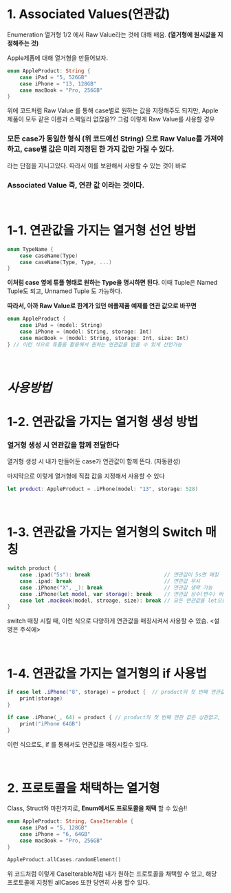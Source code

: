 
# 1. Associated Values(연관값)

Enumeration 열거형 1/2 에서 Raw Value라는 것에 대해 배움. **(열거형에 원시값을 지정해주는 것)**

Apple제품에 대해 열거형을 만들어보자.

```swift
enum AppleProduct: String {
    case iPad = "5, 526GB"
    case iPhone = "13, 128GB"
    case macBook = "Pro, 256GB"
}
```

위에 코드처럼 Raw Value 를 통해 case별로 원하는 값을 지정해주도 되지만,  Apple 제품이 모두 같은 이름과 스펙일리 없잖음?? 그럼 이렇게 Raw Value를 사용할 경우

### 모든 case가 동일한 형식 (위 코드에선 String) 으로 Raw Value를 가져야 하고, case별 값은 미리 지정된 한 가지 값만 가질 수 있다.

라는 단점을 지니고있다.  따라서 이를 보완해서 사용할 수 있는 것이 바로 

### Associated Value 즉, 연관 값 이라는 것이다.

</br>

# 1-1. 연관값을 가지는 열거형 선언 방법

```swift
enum TypeName {
    case caseName(Type)
	case caseName(Type, Type, ...)
}
```

**이처럼 case 옆에 튜플 형태로 원하는 Type을 명시하면 된다**.  이때 Tuple은 Named Tuple도 되고, Unnamed Tuple 도 가능하다.

**따라서, 아까 Raw Value로 한계가 있던 애플제품 예제를 연관 값으로 바꾸면**

```swift
enum AppleProduct {
	case iPad = (model: String)
	case iPhone = (model: String, storage: Int)
	case macBook = (model: String, storage: Int, size: Int)
} // 이런 식으로 튜플을 활용해서 원하는 연관값을 받을 수 있게 선언가능
```

</br>

# *사용방법*

# 1-2. 연관값을 가지는 열거형 생성 방법

### 열거형 생성 시 연관값을 함께 전달한다

열거형 생성 시 내가 만들어둔 case가 연관값이 함께 뜬다. (자동완성)

마지막으로 이렇게 열거형에 직접 값을 지정해서 사용할 수 있다

```swift
let product: AppleProduct = .iPhone(model: "13", storage: 528)
```

</br>

# 1-3. 연관값을 가지는 열거형의 Switch 매칭

```swift
switch product {
    case .ipad("5s"): break                        // 연관값이 5s면 매칭
    case .ipad: break                              // 연관값 무시
    case .iPhone("X", _): break                    // 연관값 생략 가능
    case .iPhone(let model, var storage): break    // 연관값 상수(변수) 바인딩
    case let .macBook(model, stroage, size): break // 모든 연관값을 let으로 바인딩 시 let을 맨 앞으로 뺄 수 있슴  
}

```

switch 매칭 시킬 때, 이런 식으로 다양하게 연관값을 매칭시켜서 사용할 수 있슴. <설명은 주석에>

</br>

# 1-4. 연관값을 가지는 열거형의 if 사용법

```swift
if case let .iPhone("8", storage) = product {  // product의 첫 번째 연관값이 "8" 이면 매칭
    print(storage)
}

if case .iPhone(_, 64) = product { // product의 첫 번째 연관 값은 상관없고, 두 번째 연관값이 64면 매칭
    print("iPhone 64GB")
}

```

이런 식으로도, if 를 통해서도 연관값을 매칭시킬수 있다.

</br>

# 2. 프로토콜을 채택하는 열거형

Class, Struct와 마찬가지로, **Enum에서도 프로토콜을 채택** 할 수 있슴!!

```swift
enum AppleProduct: String, CaseIterable {
    case iPad = "5, 128GB"
    case iPhone = "6, 64GB"
    case macBook = "Pro, 256GB"
}

AppleProduct.allCases.randomElement()
```

위 코드처럼 이렇게 CaseIterable처럼 내가 원하는 프로토콜을 채택할 수 있고, 해당 프로토콜에 지정된 allCases 또한 당연히 사용 할수 있다.

